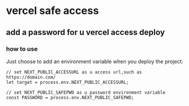 # vercel safe access
## add a password for u vercel access deploy
### how to use
Just choose to add an environment variable when you deploy the project:
```
// set NEXT_PUBLIC_ACCESSURL as u access url,such as https://domain.com/
let target = process.env.NEXT_PUBLIC_ACCESSURL;

// set NEXT_PUBLIC_SAFEPWD as u password environment variable
const PASSWORD = process.env.NEXT_PUBLIC_SAFEPWD;
```
